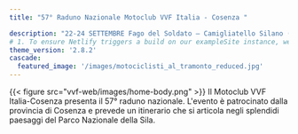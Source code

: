 ```yaml
---
title: "57° Raduno Nazionale Motoclub VVF Italia - Cosenza "

description: "22-24 SETTEMBRE Fago del Soldato – Camigliatello Silano (CS)"
# 1. To ensure Netlify triggers a build on our exampleSite instance, we need to change a file in the exampleSite directory.
theme_version: '2.8.2'
cascade:
  featured_image: '/images/motociclisti_al_tramonto_reduced.jpg'
---
```

{{< figure src="vvf-web/images/home-body.png" >}}
Il Motoclub VVF Italia-Cosenza presenta il 57° raduno nazionale. L'evento è patrocinato dalla provincia di Cosenza e prevede un itinerario che si articola negli splendidi paesaggi del Parco Nazionale della Sila. 

